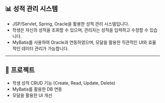## 📊 성적 관리 시스템
- JSP/Servlet, Spring, Oracle을 활용한 성적 관리 시스템입니다.  
- 학생은 자신의 성적을 조회할 수 있으며, 관리자는 성적을 입력하고 수정할 수 있습니다.  
- MyBatis를 사용하여 Oracle과 연동하였으며, 모달을 활용한 직관적인 UI와 효율적인 데이터 관리가 가능합니다.

---

## 📌 프로젝트
- 학생 성적 CRUD 기능 (Create, Read, Update, Delete)
- MyBatis를 활용한 DB 연동
- 모달을 활용한 UI 개선
